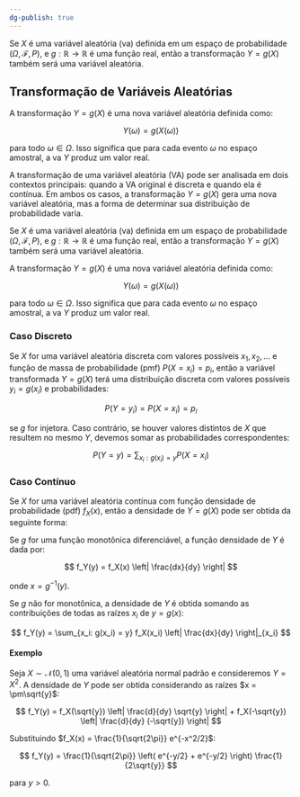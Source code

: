 ```yaml
---
dg-publish: true
---
```


Se $X$ é uma variável aleatória (va) definida em um espaço de probabilidade $\left(\Omega, \mathcal{F}, P\right)$, e $g: \mathbb{R} \rightarrow \mathbb{R}$ é uma função real, então a transformação $Y = g(X)$ também será uma variável aleatória.

## Transformação de Variáveis Aleatórias

A transformação $Y = g(X)$ é uma nova variável aleatória definida como:

$$
 Y(\omega) = g(X(\omega)) 
$$

para todo $\omega \in \Omega$. Isso significa que para cada evento $\omega$ no espaço amostral, a va $Y$ produz um valor real.

A transformação de uma variável aleatória (VA) pode ser analisada em dois contextos principais: quando a VA original é discreta e quando ela é contínua. Em ambos os casos, a transformação $Y = g(X)$ gera uma nova variável aleatória, mas a forma de determinar sua distribuição de probabilidade varia.

  Se $X$ é uma variável aleatória (va) definida em um espaço de probabilidade $(\Omega, \mathcal{F}, P)$, e $g: \mathbb{R} \rightarrow \mathbb{R}$ é uma função real, então a transformação $Y = g(X)$ também será uma variável aleatória.

A transformação $Y = g(X)$ é uma nova variável aleatória definida como:

$$
Y(\omega) = g(X(\omega))
$$

para todo $\omega \in \Omega$. Isso significa que para cada evento $\omega$ no espaço amostral, a va $Y$ produz um valor real.

### Caso Discreto

Se $X$ for uma variável aleatória discreta com valores possíveis $x_1, x_2, \dots$ e função de massa de probabilidade (pmf) $P(X = x_i) = p_i$, então a variável transformada $Y = g(X)$ terá uma distribuição discreta com valores possíveis $y_i = g(x_i)$ e probabilidades:

$$
P(Y = y_i) = P(X = x_i) = p_i
$$

se $g$ for injetora. Caso contrário, se houver valores distintos de $X$ que resultem no mesmo $Y$, devemos somar as probabilidades correspondentes:

$$
P(Y = y) = \sum_{x_i: g(x_i) = y} P(X = x_i)
$$

### Caso Contínuo

Se $X$ for uma variável aleatória contínua com função densidade de probabilidade (pdf) $f_X(x)$, então a densidade de $Y = g(X)$ pode ser obtida da seguinte forma:

Se $g$ for uma função monotônica diferenciável, a função densidade de $Y$ é dada por:

$$
f_Y(y) = f_X(x) \left| \frac{dx}{dy} \right|
$$

onde $x = g^{-1}(y)$.

Se $g$ não for monotônica, a densidade de $Y$ é obtida somando as contribuições de todas as raízes $x_i$ de $y = g(x)$:

$$
f_Y(y) = \sum_{x_i: g(x_i) = y} f_X(x_i) \left| \frac{dx}{dy} \right|_{x_i}
$$

#### Exemplo

Seja $X \sim \mathcal{N}(0,1)$ uma variável aleatória normal padrão e consideremos $Y = X^2$. A densidade de $Y$ pode ser obtida considerando as raízes $x = \pm\sqrt{y}$:

$$
f_Y(y) = f_X(\sqrt{y}) \left| \frac{d}{dy} \sqrt{y} \right| + f_X(-\sqrt{y}) \left| \frac{d}{dy} (-\sqrt{y}) \right|
$$

Substituindo $f_X(x) = \frac{1}{\sqrt{2\pi}} e^{-x^2/2}$:

$$
f_Y(y) = \frac{1}{\sqrt{2\pi}} \left( e^{-y/2} + e^{-y/2} \right) \frac{1}{2\sqrt{y}}
$$

para $y > 0$.
